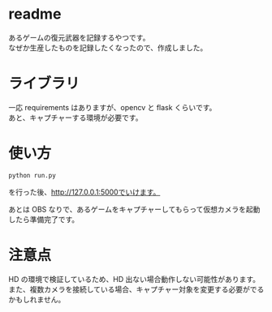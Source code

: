 # readme

あるゲームの復元武器を記録するやつです。  
なぜか生産したものを記録したくなったので、作成しました。

# ライブラリ

一応 requirements はありますが、opencv と flask くらいです。  
あと、キャプチャーする環境が必要です。

# 使い方

```bash
python run.py
```

を行った後、http://127.0.0.1:5000でいけます。

あとは OBS なりで、あるゲームをキャプチャーしてもらって仮想カメラを起動したら準備完了です。

# 注意点

HD の環境で検証しているため、HD 出ない場合動作しない可能性があります。  
また、複数カメラを接続している場合、キャプチャー対象を変更する必要がでるかもしれません。
